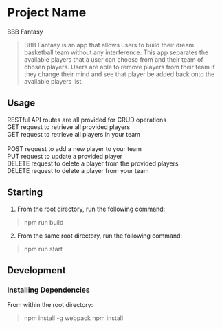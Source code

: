 # Project Name
BBB Fantasy
 > BBB Fantasy is an app that allows users to build their dream basketball team without any interference. This app separates the available players that a user can choose from and their team of chosen players. Users are able to remove players from their team if they change their mind and see that player be added back onto the available players list.
 
## Usage ##
RESTful API routes are all provided for CRUD operations<br/>
GET request to retrieve all provided players<br/>
GET request to retrieve all players in your team<br/><br/>
POST request to add a new player to your team<br/>
PUT request to update a provided player<br/>
DELETE request to delete a player from the provided players<br/>
DELETE request to delete a player from your team<br/>

## Starting ##
 1. From the root directory, run the following command:
   > npm run build
 2. From the same root directory, run the following command:
   > npm run start

## Development ##
### Installing Dependencies ###
 From within the root directory:
 > npm install -g webpack
 > npm install
